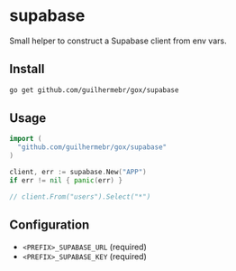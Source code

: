 # supabase

Small helper to construct a Supabase client from env vars.

## Install
```bash
go get github.com/guilhermebr/gox/supabase
```

## Usage
```go
import (
  "github.com/guilhermebr/gox/supabase"
)

client, err := supabase.New("APP")
if err != nil { panic(err) }

// client.From("users").Select("*")
```

## Configuration
- `<PREFIX>_SUPABASE_URL` (required)
- `<PREFIX>_SUPABASE_KEY` (required)


